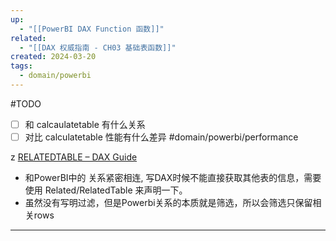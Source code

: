 ```yaml
---
up:
  - "[[PowerBI DAX Function 函数]]"
related:
  - "[[DAX 权威指南 - CH03 基础表函数]]"
created: 2024-03-20
tags:
  - domain/powerbi
---
```


#TODO 
- [ ] 和 calcaulatetable 有什么关系
- [ ] 对比 calculatetable 性能有什么差异 #domain/powerbi/performance 

z
[RELATEDTABLE – DAX Guide](https://dax.guide/relatedtable/)

- 和PowerBI中的 关系紧密相连, 写DAX时候不能直接获取其他表的信息，需要使用 Related/RelatedTable 来声明一下。
- 虽然没有写明过滤，但是Powerbi关系的本质就是筛选，所以会筛选只保留相关rows


---

